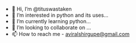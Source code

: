 - 👋 Hi, I’m @tituswastaken
- 👀 I’m interested in python and its uses...
- 🌱 I’m currently learning python...
- 💞️ I’m looking to collaborate on ...
- 📫 How to reach me - aviralshirgupe@gmail.com

<!---
tituswastaken/tituswastaken is a ✨ special ✨ repository because its `README.md` (this file) appears on your GitHub profile.
You can click the Preview link to take a look at your changes.
--->

